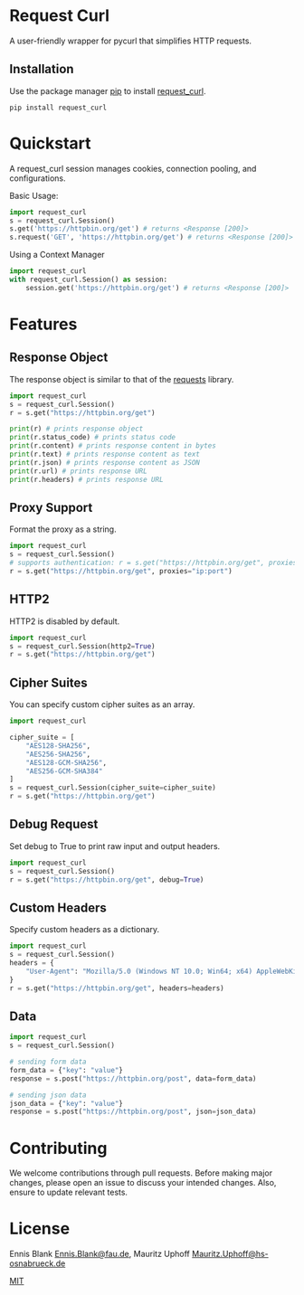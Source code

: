 # Request Curl

A user-friendly wrapper for pycurl that simplifies HTTP requests.

## Installation
Use the package manager 
[pip](https://pip.pypa.io/en/stable/) 
to install [request_curl](https://pypi.org/project/request-curl/).

```
pip install request_curl
```

# Quickstart
A request_curl session manages cookies, connection pooling, and configurations.

Basic Usage:
```python
import request_curl
s = request_curl.Session()
s.get('https://httpbin.org/get') # returns <Response [200]>
s.request('GET', 'https://httpbin.org/get') # returns <Response [200]>
```

Using a Context Manager
```python
import request_curl
with request_curl.Session() as session:
    session.get('https://httpbin.org/get') # returns <Response [200]>
```

# Features

## Response Object

The response object is similar to that of the [requests](https://pypi.org/project/requests/) library.

```python
import request_curl
s = request_curl.Session()
r = s.get("https://httpbin.org/get")

print(r) # prints response object
print(r.status_code) # prints status code
print(r.content) # prints response content in bytes
print(r.text) # prints response content as text
print(r.json) # prints response content as JSON
print(r.url) # prints response URL
print(r.headers) # prints response URL
```

## Proxy Support
Format the proxy as a string.

```python
import request_curl
s = request_curl.Session()
# supports authentication: r = s.get("https://httpbin.org/get", proxies="ip:port:user:password")
r = s.get("https://httpbin.org/get", proxies="ip:port")
```

## HTTP2
HTTP2 is disabled by default.

```python
import request_curl
s = request_curl.Session(http2=True)
r = s.get("https://httpbin.org/get")
```

## Cipher Suites
You can specify custom cipher suites as an array.

```python
import request_curl

cipher_suite = [
    "AES128-SHA256",
    "AES256-SHA256",
    "AES128-GCM-SHA256",
    "AES256-GCM-SHA384"
]
s = request_curl.Session(cipher_suite=cipher_suite)
r = s.get("https://httpbin.org/get")
```

## Debug Request
Set debug to True to print raw input and output headers.

```python
import request_curl
s = request_curl.Session()
r = s.get("https://httpbin.org/get", debug=True)
```

## Custom Headers
Specify custom headers as a dictionary.

```python
import request_curl
s = request_curl.Session()
headers = {
    "User-Agent": "Mozilla/5.0 (Windows NT 10.0; Win64; x64) AppleWebKit/537.36 (KHTML, like Gecko) Chrome/80.0.3987.163 Safari/537.36"
}
r = s.get("https://httpbin.org/get", headers=headers)
```

## Data

```python
import request_curl
s = request_curl.Session()

# sending form data
form_data = {"key": "value"}
response = s.post("https://httpbin.org/post", data=form_data)

# sending json data
json_data = {"key": "value"}
response = s.post("https://httpbin.org/post", json=json_data)
```

# Contributing

We welcome contributions through pull requests. 
Before making major changes, please open an issue to discuss your intended changes.
Also, ensure to update relevant tests.

# License
Ennis Blank <Ennis.Blank@fau.de>, Mauritz Uphoff <Mauritz.Uphoff@hs-osnabrueck.de>

[MIT](LICENSE)